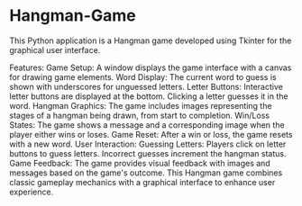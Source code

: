 # Hangman-Game
This Python application is a Hangman game developed using Tkinter for the graphical user interface.

Features:
Game Setup: A window displays the game interface with a canvas for drawing game elements.
Word Display: The current word to guess is shown with underscores for unguessed letters.
Letter Buttons: Interactive letter buttons are displayed at the bottom. Clicking a letter guesses it in the word.
Hangman Graphics: The game includes images representing the stages of a hangman being drawn, from start to completion.
Win/Loss States: The game shows a message and a corresponding image when the player either wins or loses.
Game Reset: After a win or loss, the game resets with a new word.
User Interaction:
Guessing Letters: Players click on letter buttons to guess letters. Incorrect guesses increment the hangman status.
Game Feedback: The game provides visual feedback with images and messages based on the game's outcome.
This Hangman game combines classic gameplay mechanics with a graphical interface to enhance user experience.
